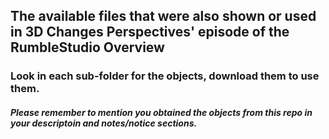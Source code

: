 ## The available files that were also shown or used in 3D Changes Perspectives' episode of the RumbleStudio Overview

### Look in each sub-folder for the objects, download them to use them.

##### Please remember to mention you obtained the objects from this repo in your descriptoin and notes/notice sections.
